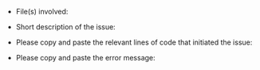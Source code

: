 - File(s) involved: 
- Short description of the issue: 
- Please copy and paste the relevant lines of code that initiated the issue: 


- Please copy and paste the error message:



